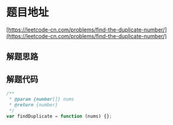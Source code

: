 # 题目地址

[https://leetcode-cn.com/problems/find-the-duplicate-number/](https://leetcode-cn.com/problems/find-the-duplicate-number/)

## 解题思路

## 解题代码

```js
/**
 * @param {number[]} nums
 * @return {number}
 */
var findDuplicate = function (nums) {};
```
